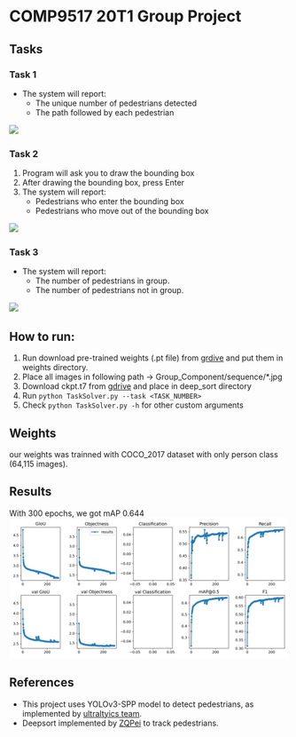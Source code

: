 
# COMP9517 20T1 Group Project

## Tasks
### Task 1
- The system will report:
    - The unique number of pedestrians detected 
    - The path followed by each pedestrian

![](demos/task1.gif)

### Task 2
1. Program will ask you to draw the bounding box
1. After drawing the bounding box, press Enter
1. The system will report:
    - Pedestrians who enter the bounding box
    - Pedestrians who move out of the bounding box

![](demos/task2.gif)

### Task 3
- The system will report:
    - The number of pedestrians in group.
    - The number of pedestrians not in group.
    
 ![](demos/task3.gif)

## How to run:
1. Run download pre-trained weights (.pt file) from [grdive](https://drive.google.com/open?id=1QjZeCVzdMXl9RbR4bnHiqGPVS2zVtxtr) and put them in weights directory.
1. Place all images in following path -> Group_Component/sequence/*.jpg
1. Download ckpt.t7 from [gdrive](https://drive.google.com/open?id=1QjZeCVzdMXl9RbR4bnHiqGPVS2zVtxtr) and place in deep_sort directory
1. Run `python TaskSolver.py --task <TASK_NUMBER>`
1. Check `python TaskSolver.py -h` for other custom arguments

## Weights
our weights was trainned with COCO_2017 dataset with only person class (64,115 images).

## Results
With 300 epochs, we got mAP 0.644
![](demos/results.png)


## References
- This project uses YOLOv3-SPP model to detect pedestrians, as implemented by [ultraltyics team](https://github.com/ultralytics/yolov3).
- Deepsort implemented by [ZQPei](https://github.com/ZQPei/deep_sort_pytorch) to track pedestrians.
